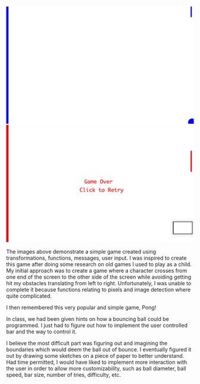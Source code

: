 
![](start.png)
![](gameOver.png)


The images above demonstrate a simple game created using transformations, functions, messages, user input. I was inspired to create this game after doing some research on old games I used to play as a child. My initial approach was to create a game where a character crosses from one end of the screen to the other side of the screen while avoiding getting hit my obstacles translating from left to right. Unfortunately, I was unable to complete it because functions relating to pixels and image detection where quite complicated. 

I then remembered this very popular and simple game, Pong!

In class, we had been given hints on how a bouncing ball could be programmed. I just had to figure out how to implement the user controlled bar and the way to control it. 

I believe the most difficult part was figuring out and imagining the boundaries which would deem the ball out of bounce. I eventually figured it out by drawing some sketches on a piece of paper to better understand. Had time permitted, I would have liked to implement more interaction with the user in order to allow more customizability, such as ball diameter, ball speed, bar size, number of tries, difficulty, etc. 

